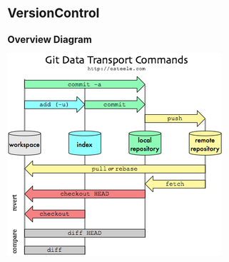 # VersionControl

## Overview Diagram

![Git workflow](https://github.com/DevOpsStuff/VersionControl/blob/master/git-transport.png)
